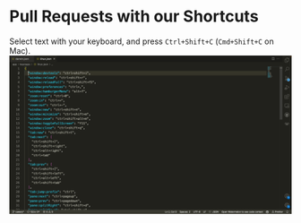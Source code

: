 # Pull Requests with our Shortcuts

Select text with your keyboard, and press `Ctrl+Shift+C` (`Cmd+Shift+C` on Mac).
![shortcut-prs.gif](./shortcut-prs.gif)
